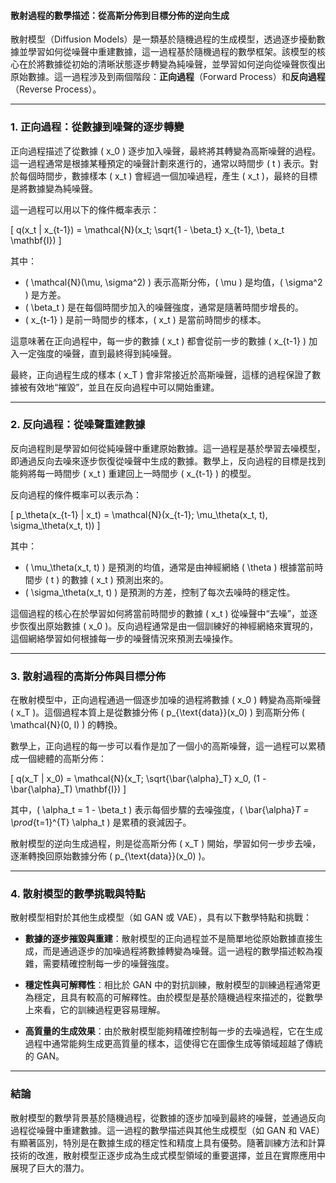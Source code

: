 #### **散射過程的數學描述：從高斯分佈到目標分佈的逆向生成**

散射模型（Diffusion Models）是一類基於隨機過程的生成模型，透過逐步擾動數據並學習如何從噪聲中重建數據，這一過程基於隨機過程的數學框架。該模型的核心在於將數據從初始的清晰狀態逐步轉變為純噪聲，並學習如何逆向從噪聲恢復出原始數據。這一過程涉及到兩個階段：**正向過程**（Forward Process）和**反向過程**（Reverse Process）。

---

### **1. 正向過程：從數據到噪聲的逐步轉變**

正向過程描述了從數據 \( x_0 \) 逐步加入噪聲，最終將其轉變為高斯噪聲的過程。這一過程通常是根據某種預定的噪聲計劃來進行的，通常以時間步 \( t \) 表示。對於每個時間步，數據樣本 \( x_t \) 會經過一個加噪過程，產生 \( x_t \)，最終的目標是將數據變為純噪聲。

這一過程可以用以下的條件概率表示：

\[
q(x_t | x_{t-1}) = \mathcal{N}(x_t; \sqrt{1 - \beta_t} x_{t-1}, \beta_t \mathbf{I})
\]

其中：
- \( \mathcal{N}(\mu, \sigma^2) \) 表示高斯分佈，\( \mu \) 是均值，\( \sigma^2 \) 是方差。
- \( \beta_t \) 是在每個時間步加入的噪聲強度，通常是隨著時間步增長的。
- \( x_{t-1} \) 是前一時間步的樣本，\( x_t \) 是當前時間步的樣本。

這意味著在正向過程中，每一步的數據 \( x_t \) 都會從前一步的數據 \( x_{t-1} \) 加入一定強度的噪聲，直到最終得到純噪聲。

最終，正向過程生成的樣本 \( x_T \) 會非常接近於高斯噪聲，這樣的過程保證了數據被有效地“摧毀”，並且在反向過程中可以開始重建。

---

### **2. 反向過程：從噪聲重建數據**

反向過程則是學習如何從純噪聲中重建原始數據。這一過程是基於學習去噪模型，即通過反向去噪來逐步恢復從噪聲中生成的數據。數學上，反向過程的目標是找到能夠將每一時間步 \( x_t \) 重建回上一時間步 \( x_{t-1} \) 的模型。

反向過程的條件概率可以表示為：

\[
p_\theta(x_{t-1} | x_t) = \mathcal{N}(x_{t-1}; \mu_\theta(x_t, t), \sigma_\theta(x_t, t))
\]

其中：
- \( \mu_\theta(x_t, t) \) 是預測的均值，通常是由神經網絡 \( \theta \) 根據當前時間步 \( t \) 的數據 \( x_t \) 預測出來的。
- \( \sigma_\theta(x_t, t) \) 是預測的方差，控制了每次去噪時的穩定性。

這個過程的核心在於學習如何將當前時間步的數據 \( x_t \) 從噪聲中“去噪”，並逐步恢復出原始數據 \( x_0 \)。反向過程通常是由一個訓練好的神經網絡來實現的，這個網絡學習如何根據每一步的噪聲情況來預測去噪操作。

---

### **3. 散射過程的高斯分佈與目標分佈**

在散射模型中，正向過程通過一個逐步加噪的過程將數據 \( x_0 \) 轉變為高斯噪聲 \( x_T \)。這個過程本質上是從數據分佈 \( p_{\text{data}}(x_0) \) 到高斯分佈 \( \mathcal{N}(0, I) \) 的轉換。

數學上，正向過程的每一步可以看作是加了一個小的高斯噪聲，這一過程可以累積成一個總體的高斯分佈：

\[
q(x_T | x_0) = \mathcal{N}(x_T; \sqrt{\bar{\alpha}_T} x_0, (1 - \bar{\alpha}_T) \mathbf{I})
\]

其中，\( \alpha_t = 1 - \beta_t \) 表示每個步驟的去噪強度，\( \bar{\alpha}_T = \prod_{t=1}^{T} \alpha_t \) 是累積的衰減因子。

散射模型的逆向生成過程，則是從高斯分佈 \( x_T \) 開始，學習如何一步步去噪，逐漸轉換回原始數據分佈 \( p_{\text{data}}(x_0) \)。

---

### **4. 散射模型的數學挑戰與特點**

散射模型相對於其他生成模型（如 GAN 或 VAE），具有以下數學特點和挑戰：

- **數據的逐步摧毀與重建**：散射模型的正向過程並不是簡單地從原始數據直接生成，而是通過逐步的加噪過程將數據轉變為噪聲。這一過程的數學描述較為複雜，需要精確控制每一步的噪聲強度。

- **穩定性與可解釋性**：相比於 GAN 中的對抗訓練，散射模型的訓練過程通常更為穩定，且具有較高的可解釋性。由於模型是基於隨機過程來描述的，從數學上來看，它的訓練過程更容易理解。

- **高質量的生成效果**：由於散射模型能夠精確控制每一步的去噪過程，它在生成過程中通常能夠生成更高質量的樣本，這使得它在圖像生成等領域超越了傳統的 GAN。

---

### **結論**

散射模型的數學背景基於隨機過程，從數據的逐步加噪到最終的噪聲，並通過反向過程從噪聲中重建數據。這一過程的數學描述與其他生成模型（如 GAN 和 VAE）有顯著區別，特別是在數據生成的穩定性和精度上具有優勢。隨著訓練方法和計算技術的改進，散射模型正逐步成為生成式模型領域的重要選擇，並且在實際應用中展現了巨大的潛力。
